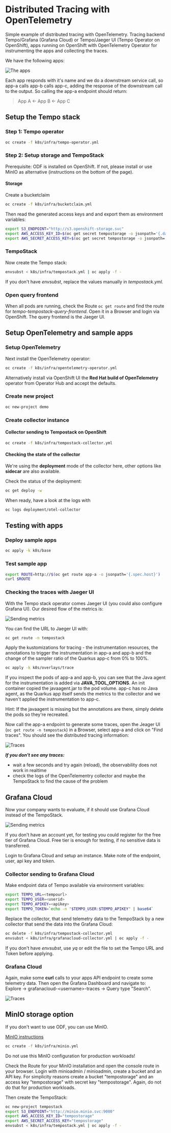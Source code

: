 # Distributed Tracing with OpenTelemetry

Simple example of distributed tracing with OpenTelemetry. Tracing backend Tempo/Grafana (Grafana Cloud) or Tempo/Jaeger UI (Tempo Operator on OpenShift), apps running on OpenShift with OpenTelemetry Operator for instrumenting the apps and collecting the traces.

We have the following apps:

![The apps](./readme/apps.png "The apps")

Each app responds with it's name and we do a downstream service call, so app-a calls app-b calls app-c, adding the response of the downstream call to the output. So calling the app-a endpoint should return:

> App A <- App B <- App C

## Setup the Tempo stack

### Step 1: Tempo operator

```bash
oc create -f k8s/infra/tempo-operator.yml
```

### Step 2: Setup storage and TempoStack

Prerequisite: ODF is installed on OpenShift. If not, please install or use MinIO as alternative (instructions on the bottom of the page).

#### Storage

Create a bucketclaim

```bash
oc create -f k8s/infra/bucketclaim.yml
```

Then read the generated access keys and and export them as environment variables:

```bash
export S3_ENDPOINT="http://s3.openshift-storage.svc"
export AWS_ACCESS_KEY_ID=$(oc get secret tempostorage -o jsonpath='{.data.AWS_ACCESS_KEY_ID}' | base64 --decode)
export AWS_SECRET_ACCESS_KEY=$(oc get secret tempostorage -o jsonpath='{.data.AWS_SECRET_ACCESS_KEY}' | base64 --decode)
```

### TempoStack

Now create the Tempo stack: 

```bash
envsubst < k8s/infra/tempostack.yml | oc apply -f -
```

If you don't have _envsubst_, replace the values manually in _tempostack.yml_.

### Open query frontend

When all pods are running, check the Route `oc get route` and find the route for _tempo-tempostack-query-frontend_. Open it in a Browser and login via OpenShift. The query frontend is the Jaeger UI.

## Setup OpenTelemetry and sample apps

### Setup OpenTelemetry

Next install the OpenTelemetry operator:

```bash
oc create -f k8s/infra/opentelemetry-operator.yml
```

Alternatively install via OpenShift UI the **Red Hat build of OpenTelemetry** operator from Operator Hub and accept the defaults.

### Create new project

```bash
oc new-project demo
```

### Create collector instance

#### Collector sending to Tempostack on OpenShift

```bash
oc create -f k8s/infra/tempostack-collector.yml
```

#### Checking the state of the collector

We're using the **deployment** mode of the collector here, other options like **sidecar** are also available. 

Check the status of the deployment:

```bash
oc get deploy -w
``` 

When ready, have a look at the logs with 

```bash
oc logs deployment/otel-collector
```

## Testing with apps

### Deploy sample apps

```bash
oc apply -k k8s/base
```

### Test sample app

```bash
export ROUTE=http://$(oc get route app-a -o jsonpath='{.spec.host}')
curl $ROUTE
```

### Checking the traces with Jaeger UI

With the Tempo stack operator comes Jaeger UI (you could also configure Grafana UI). Our desired flow of the metrics is:

![Sending metrics](./readme/tempo-jaeger.png "Sending metrics to Tempo with Jaeger UI")

You can find the URL to Jaeger UI with:

```bash
oc get route -n tempostack
```

Apply the kustomizations for tracing - the instrumentation resources, the annotations to trigger the instrumentation in app-a and app-b and the change of the sampler ratio of the Quarkus app-c from 0% to 100%.

```bash
oc apply -k k8s/overlays/trace
```

If you inspect the pods of app-a and app-b, you can see that the Java agent for the instrumentation is added via **JAVA_TOOL_OPTIONS**. An init container copied the javaagent.jar to the pod volume. app-c has no Java agent, as the Quarkus app itself sends the metrics to the collector and we haven't applied the instrumentation to app-c. 

Hint: If the javaagent is missing but the annotations are there, simply delete the pods so they're recreated.

Now call the app-a endpoint to generate some traces, open the Jeager UI (`oc get route -n tempostack`) in a Browser, select app-a and click on "Find traces". You should see the distributed tracing information:

![Traces](./readme/jaeger-traces.png "Traces in Jaeger UI")

***If you don't see any traces:***
* wait a few seconds and try again (reload), the observability does not work in realtime
* check the logs of the OpenTelementry collector and maybe the TempoStack to find the cause of the problem

## Grafana Cloud

Now your company wants to evaluate, if it should use Grafana Cloud instead of the TempoStack.

![Sending metrics](./readme/tempo-grafana.png "Sending metrics to Grafana / Tempo")

If you don't have an account yet, for testing you could register for the free tier of Grafana Cloud. Free tier is enough for testing, if no sensitive data is transferred.

Login to Grafana Cloud and setup an instance. Make note of the endpoint, user, api key and token.

### Collector sending to Grafana Cloud

Make endpoint data of Tempo available via environment variables:

```bash
export TEMPO_URL=<tempourl>
export TEMPO_USER=<userid>
export TEMPO_APIKEY=<apikey>
export TEMPO_TOKEN=`echo -n "$TEMPO_USER:$TEMPO_APIKEY" | base64`
```

Replace the collector, that send telemetry data to the TempoStack by a new collector that send the data into the Grafana Cloud:

```bash
oc delete -f k8s/infra/tempostack-collector.yml
envsubst < k8s/infra/grafanacloud-collector.yml | oc apply -f -
```

If you don't have *envsubst*, use *yq* or edit the file to set the Tempo URL and Token before applying.

### Grafana Cloud

Again, make some **curl** calls to your apps API endpoint to create some telemetry data. Then open the Grafana Dashboard and navigate to:  
Explore -> grafanacloud-\<username\>-traces -> Query type "Search".

![Traces](./readme/grafana-traces.png "Traces in Grafana UI")

## MinIO storage option

If you don't want to use ODF, you can use MinIO.

[MinIO instructions](https://min.io/docs/minio/kubernetes/upstream/index.html)

```bash
oc create -f k8s/infra/minio.yml
```

Do not use this MinIO configuration for production workloads!

Check the Route for your MinIO installation and open the console route in your browser. Login with minioadmin / minioadmin, create a bucket and an API key. For simplicity reasons create a bucket "tempostorage" and an access key "tempostorage" with secret key "tempostorage". Again, do not do that for production workloads.

Then create the TempoStack:

```bash
oc new-project tempostack
export S3_ENDPOINT="http://minio.minio.svc:9000"
export AWS_ACCESS_KEY_ID="tempostorage"
export AWS_SECRET_ACCESS_KEY="tempostorage"
envsubst < k8s/infra/tempostack.yml | oc apply -f -
```